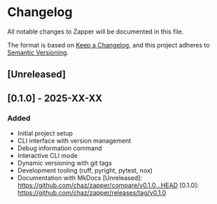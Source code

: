 # Changelog

All notable changes to Zapper will be documented in this file.

The format is based on [Keep a Changelog](https://keepachangelog.com/en/1.0.0/),
and this project adheres to [Semantic Versioning](https://semver.org/spec/v2.0.0.html).

## [Unreleased]

## [0.1.0] - 2025-XX-XX

### Added
- Initial project setup
- CLI interface with version management
- Debug information command
- Interactive CLI mode
- Dynamic versioning with git tags
- Development tooling (ruff, pyright, pytest, nox)
- Documentation with MkDocs
[Unreleased]: https://github.com/chaz/zapper/compare/v0.1.0...HEAD
[0.1.0]: https://github.com/chaz/zapper/releases/tag/v0.1.0